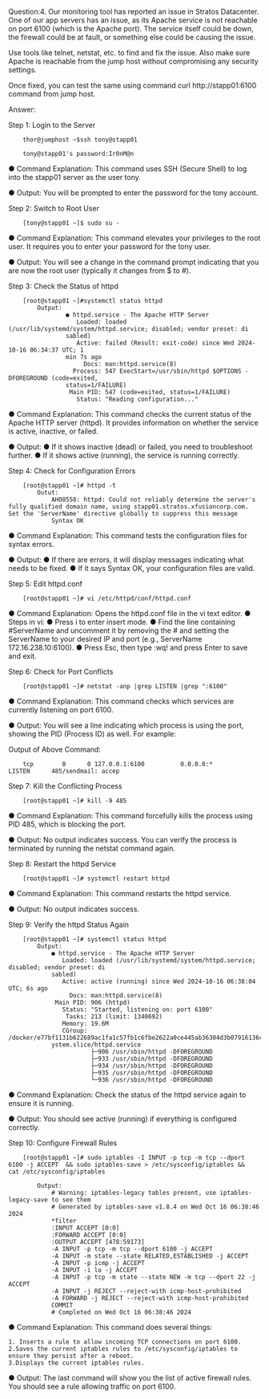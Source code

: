 Question:4. Our monitoring tool has reported an issue in Stratos Datacenter. One of our app servers has an issue, as its Apache service is not reachable on port 6100 (which is the Apache port). The service itself could be down, the firewall could be at fault, or something else could be causing the issue.



Use tools like telnet, netstat, etc. to find and fix the issue. Also make sure Apache is reachable from the jump host without compromising any security settings.

Once fixed, you can test the same using command curl http://stapp01:6100 command from jump host.


Answer:

Step 1: Login to the Server


		thor@jumphost ~$ssh tony@stapp01
		
		tony@stapp01's password:Ir0nM@n
		
● Command Explanation: This command uses SSH (Secure Shell) to log into the stapp01 server as the user tony.

● Output: You will be prompted to enter the password for the tony account.


Step 2: Switch to Root User


		[tony@stapp01 ~]$ sudo su -
		
● Command Explanation: This command elevates your privileges to the root user. It requires you to enter your password for the tony user.

● Output: You will see a change in the command prompt indicating that you are now the root user (typically it changes from $ to #).


Step 3: Check the Status of httpd


		[root@stapp01 ~]#systemctl status httpd
			Output:
					● httpd.service - The Apache HTTP Server
					   Loaded: loaded (/usr/lib/systemd/system/httpd.service; disabled; vendor preset: di
					sabled)
					   Active: failed (Result: exit-code) since Wed 2024-10-16 06:34:37 UTC; 1
					min 7s ago
						 Docs: man:httpd.service(8)
					  Process: 547 ExecStart=/usr/sbin/httpd $OPTIONS -DFOREGROUND (code=exited, 
					status=1/FAILURE)
					 Main PID: 547 (code=exited, status=1/FAILURE)
					   Status: "Reading configuration..."
					   
● Command Explanation: This command checks the current status of the Apache HTTP server (httpd). It provides information on whether the service is active, inactive, or failed.

● Output:
		● If it shows inactive (dead) or failed, you need to troubleshoot further.
		● If it shows active (running), the service is running correctly.
		
		
Step 4: Check for Configuration Errors


		[root@stapp01 ~]# httpd -t
			Outut:
				AH00558: httpd: Could not reliably determine the server's fully qualified domain name, using stapp01.stratos.xfusioncorp.com. Set the 'ServerName' directive globally to suppress this message
				Syntax OK
		
● Command Explanation: This command tests the configuration files for syntax errors.

● Output:
		● If there are errors, it will display messages indicating what needs to be fixed.
		● If it says Syntax OK, your configuration files are valid.
		
		
Step 5: Edit httpd.conf


		[root@stapp01 ~]# vi /etc/httpd/conf/httpd.conf 
		
● Command Explanation: Opens the httpd.conf file in the vi text editor.
● Steps in vi:
			● 	Press i to enter insert mode.
			●   Find the line containing #ServerName and uncomment it by removing the # and setting the ServerName to your desired IP and port (e.g., ServerName 172.16.238.10:6100).
			●   Press Esc, then type :wq! and press Enter to save and exit.
			
			
Step 6: Check for Port Conflicts


		[root@stapp01 ~]# netstat -anp |grep LISTEN |grep ":6100"

● Command Explanation: This command checks which services are currently listening on port 6100.

● Output: You will see a line indicating which process is using the port, showing the PID (Process ID) as well. For example:

Output of Above Command:

		tcp        0      0 127.0.0.1:6100          0.0.0.0:*               LISTEN      485/sendmail: accep 


Step 7: Kill the Conflicting Process

		[root@stapp01 ~]# kill -9 485

● Command Explanation: This command forcefully kills the process using PID 485, which is blocking the port.

● Output: No output indicates success. You can verify the process is terminated by running the netstat command again.


Step 8: Restart the httpd Service


		[root@stapp01 ~]# systemctl restart httpd
		
● Command Explanation: This command restarts the httpd service.

● Output: No output indicates success.


Step 9: Verify the httpd Status Again


		[root@stapp01 ~]# systemctl status httpd
			Output:
				● httpd.service - The Apache HTTP Server
				   Loaded: loaded (/usr/lib/systemd/system/httpd.service; disabled; vendor preset: di
				sabled)
				   Active: active (running) since Wed 2024-10-16 06:38:04 UTC; 6s ago
					 Docs: man:httpd.service(8)
				 Main PID: 906 (httpd)
				   Status: "Started, listening on: port 6100"
					Tasks: 213 (limit: 1340692)
				   Memory: 19.6M
				   CGroup: /docker/e77bf1131b622689ac1fa1c57fb1c6fbe2622a0ce445ab36304d3b07916136c2/s
				ystem.slice/httpd.service
						   ├─906 /usr/sbin/httpd -DFOREGROUND
						   ├─933 /usr/sbin/httpd -DFOREGROUND
						   ├─934 /usr/sbin/httpd -DFOREGROUND
						   ├─935 /usr/sbin/httpd -DFOREGROUND
						   └─936 /usr/sbin/httpd -DFOREGROUND
		
● Command Explanation: Check the status of the httpd service again to ensure it is running.

● Output: You should see active (running) if everything is configured correctly.


Step 10: Configure Firewall Rules


		[root@stapp01 ~]# sudo iptables -I INPUT -p tcp -m tcp --dport 6100 -j ACCEPT  && sudo iptables-save > /etc/sysconfig/iptables &&  cat /etc/sysconfig/iptables
	
			Output:
				# Warning: iptables-legacy tables present, use iptables-legacy-save to see them
				# Generated by iptables-save v1.8.4 on Wed Oct 16 06:38:46 2024
				*filter
				:INPUT ACCEPT [0:0]
				:FORWARD ACCEPT [0:0]
				:OUTPUT ACCEPT [478:59173]
				-A INPUT -p tcp -m tcp --dport 6100 -j ACCEPT
				-A INPUT -m state --state RELATED,ESTABLISHED -j ACCEPT
				-A INPUT -p icmp -j ACCEPT
				-A INPUT -i lo -j ACCEPT
				-A INPUT -p tcp -m state --state NEW -m tcp --dport 22 -j ACCEPT
				-A INPUT -j REJECT --reject-with icmp-host-prohibited
				-A FORWARD -j REJECT --reject-with icmp-host-prohibited
				COMMIT
				# Completed on Wed Oct 16 06:38:46 2024
				
● Command Explanation: This command does several things:

	1. Inserts a rule to allow incoming TCP connections on port 6100.
	2.Saves the current iptables rules to /etc/sysconfig/iptables to ensure they persist after a reboot.
	3.Displays the current iptables rules.

● Output: The last command will show you the list of active firewall rules. You should see a rule allowing traffic on port 6100.

